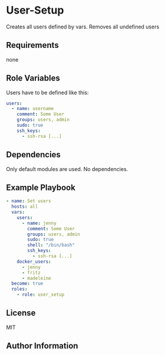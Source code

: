 # User-Setup

Creates all users defined by vars. Removes all undefined users

## Requirements

none

## Role Variables

Users have to be defined like this:

```yaml
users:
  - name: username
    comment: Some User
    groups: users, admin
    sudo: true
    ssh_keys:
      - ssh-rsa [...]
```

## Dependencies

Only default modules are used. No dependencies.

## Example Playbook

```yaml
- name: Set users
  hosts: all
  vars:
    users:
      - name: jenny
        comment: Some User
        groups: users, admin
        sudo: true
        shell: "/bin/bash"
        ssh_keys:
          - ssh-rsa [...]
    docker_users:
      - jenny
      - fritz
      - madeleine
  become: true
  roles:
    - role: user_setup
```

## License

MIT

## Author Information

